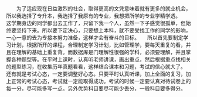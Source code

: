  　　为了适应现在日益激烈的社会，取得更高的文凭意味着就有更多的就业机会，所以我选择了专升本，我选择了我原有的专业，我想把所学的专业学精学透。　　这学期身边的同学都出去工作了，只留下我一个人，虽然一下子感觉很孤单，但始终要坚持下来。所以要下定决心，只要想上本科，就不要受找工作的同学的影响，一心一意的去为专接本努力准备，这样才会有奋斗的目标。　　所以首先要制定学习计划，根据所开的课程，合理制定学习计划，比如管理学，要每天重复的看，并且在理解的基础上重复背。而数据库是门理解性很强的学科，必须要理解，并且掌握各种题型等。在平时上课时，认真听老师讲课，画出重点，然后根据重点找相关的题型练习，在收集历年真题看看，这样结合课本和习题，考试的信心就大了。　　还有就是考试心态，一定要调整好心态。只要平时认真听课，加上全面的复习，加上正常的考试心态，考试就一定能取得成功。考试的时候一定要认真对待试卷上的每一分，尽可能多写一点。另外优势科目要尽可能少丢分，一般科目要多得分。
